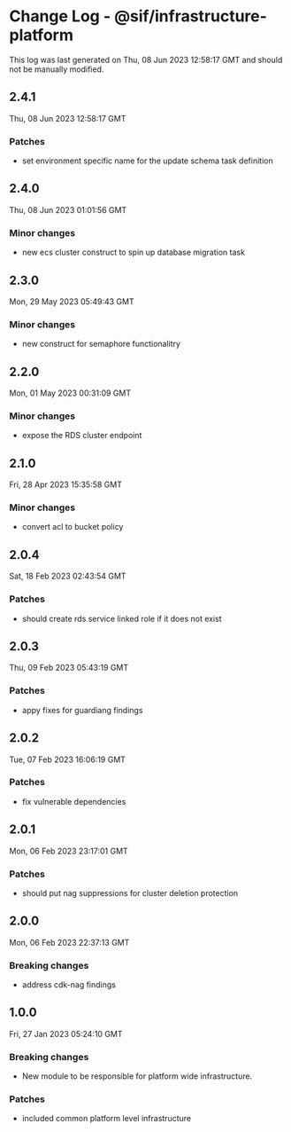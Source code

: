 # Change Log - @sif/infrastructure-platform

This log was last generated on Thu, 08 Jun 2023 12:58:17 GMT and should not be manually modified.

## 2.4.1
Thu, 08 Jun 2023 12:58:17 GMT

### Patches

- set environment specific name for the update schema task definition

## 2.4.0
Thu, 08 Jun 2023 01:01:56 GMT

### Minor changes

- new ecs cluster construct to spin up database migration task

## 2.3.0
Mon, 29 May 2023 05:49:43 GMT

### Minor changes

- new construct for semaphore functionalitry

## 2.2.0
Mon, 01 May 2023 00:31:09 GMT

### Minor changes

- expose the RDS cluster endpoint

## 2.1.0
Fri, 28 Apr 2023 15:35:58 GMT

### Minor changes

- convert acl to bucket policy

## 2.0.4
Sat, 18 Feb 2023 02:43:54 GMT

### Patches

- should create rds service linked role if it does not exist

## 2.0.3
Thu, 09 Feb 2023 05:43:19 GMT

### Patches

- appy fixes for guardiang findings

## 2.0.2
Tue, 07 Feb 2023 16:06:19 GMT

### Patches

- fix vulnerable dependencies

## 2.0.1
Mon, 06 Feb 2023 23:17:01 GMT

### Patches

- should put nag suppressions for cluster deletion protection

## 2.0.0
Mon, 06 Feb 2023 22:37:13 GMT

### Breaking changes

- address cdk-nag findings

## 1.0.0
Fri, 27 Jan 2023 05:24:10 GMT

### Breaking changes

- New module to be responsible for platform wide infrastructure.

### Patches

- included common platform level infrastructure


